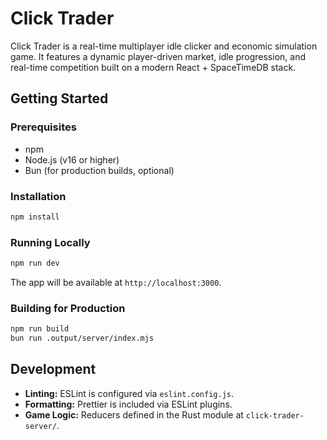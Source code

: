 # Click Trader

Click Trader is a real-time multiplayer idle clicker and economic simulation game. It features a dynamic player-driven market, idle progression, and real-time competition built on a modern React + SpaceTimeDB stack.

## Getting Started

### Prerequisites

- npm
- Node.js (v16 or higher)
- Bun (for production builds, optional)

 ### Installation

 ```bash
 npm install
 ```

 ### Running Locally

 ```bash
 npm run dev
 ```

 The app will be available at `http://localhost:3000`.

 ### Building for Production

 ```bash
 npm run build
 bun run .output/server/index.mjs
 ```

## Development

- **Linting:** ESLint is configured via `eslint.config.js`.
- **Formatting:** Prettier is included via ESLint plugins.
- **Game Logic:** Reducers defined in the Rust module at `click-trader-server/`.
